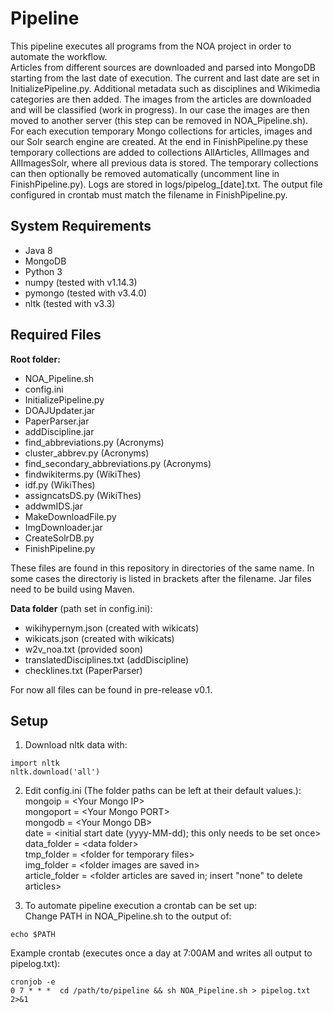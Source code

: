 # Pipeline
This pipeline executes all programs from the NOA project in order to automate the workflow.  
Articles from different sources are downloaded and parsed into MongoDB starting from the last date of execution. The current and last date are set in InitializePipeline.py. Additional metadata such as disciplines and Wikimedia categories are then added. The images from the articles are downloaded and will be classified (work in progress). In our case the images are then moved to another server (this step can be removed in NOA_Pipeline.sh).  
For each execution temporary Mongo collections for articles, images and our Solr search engine are created. At the end in FinishPipeline.py these temporary collections are added to collections AllArticles, AllImages and AllImagesSolr, where all previous data is stored. The temporary collections can then optionally be removed automatically (uncomment line in FinishPipeline.py).
Logs are stored in logs/pipelog_[date].txt. The output file configured in crontab must match the filename in FinishPipeline.py.


## System Requirements
- Java 8  
- MongoDB  
- Python 3  
- numpy  (tested with v1.14.3)  
- pymongo (tested with v3.4.0)  
- nltk (tested with v3.3)  

## Required Files
**Root folder:**  
- NOA_Pipeline.sh  
- config.ini  
- InitializePipeline.py  
- DOAJUpdater.jar  
- PaperParser.jar  
- addDiscipline.jar  
- find_abbreviations.py (Acronyms)  
- cluster_abbrev.py (Acronyms)  
- find_secondary_abbreviations.py (Acronyms)  
- findwikiterms.py (WikiThes)  
- idf.py (WikiThes)  
- assigncatsDS.py (WikiThes)  
- addwmIDS.jar  
- MakeDownloadFile.py  
- ImgDownloader.jar  
- CreateSolrDB.py  
- FinishPipeline.py

These files are found in this repository in directories of the same name. In some cases the directoriy is listed in brackets after the filename. Jar files need to be build using Maven.

**Data folder** (path set in config.ini):  
- wikihypernym.json (created with wikicats)  
- wikicats.json (created with wikicats)  
- w2v_noa.txt (provided soon)  
- translatedDisciplines.txt (addDiscipline)  
- checklines.txt (PaperParser)  

For now all files can be found in pre-release v0.1.

## Setup
1. Download nltk data with:
```console
import nltk  
nltk.download('all')
```

2. Edit config.ini (The folder paths can be left at their default values.):  
mongoip = \<Your Mongo IP>  
mongoport = \<Your Mongo PORT>  
mongodb = \<Your Mongo DB>  
date = \<initial start date (yyyy-MM-dd); this only needs to be set once>  
data_folder = \<data folder>  
tmp_folder = \<folder for temporary files>  
img_folder = \<folder images are saved in>  
article_folder = <folder articles are saved in; insert "none" to delete articles>  

3. To automate pipeline execution a crontab can be set up:  
Change PATH in NOA_Pipeline.sh to the output of:
```console
echo $PATH
``` 

Example crontab (executes once a day at 7:00AM and writes all output to pipelog.txt):  
```console
cronjob -e 
0 7 * * *  cd /path/to/pipeline && sh NOA_Pipeline.sh > pipelog.txt 2>&1
```

